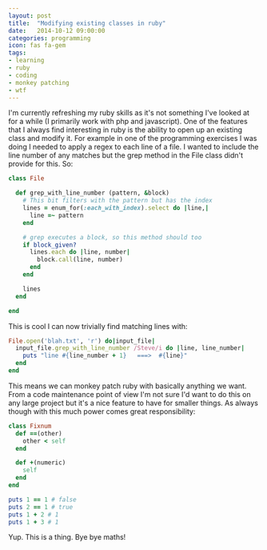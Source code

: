 ```yaml
---
layout: post
title:  "Modifying existing classes in ruby"
date:   2014-10-12 09:00:00
categories: programming
icon: fas fa-gem
tags:
- learning
- ruby
- coding
- monkey patching
- wtf
---
```


I'm currently refreshing my ruby skills as it's not something I've looked at for a while (I primarily work with php and javascript).
One of the features that I always find interesting in ruby is the ability to open up an existing class and modify it.
For example in one of the programming exercises I was doing I needed to apply a regex to each line of a file.
I wanted to include the line number of any matches but the grep method in the File class didn't provide for this. So:

``` Ruby
class File

  def grep_with_line_number (pattern, &block)
    # This bit filters with the pattern but has the index
    lines = enum_for(:each_with_index).select do |line,|
      line =~ pattern
    end

    # grep executes a block, so this method should too
    if block_given?
      lines.each do |line, number|
        block.call(line, number)
      end
    end

    lines
  end

end
```

This is cool I can now trivially find matching lines with:

``` Ruby
File.open('blah.txt', 'r') do|input_file|
  input_file.grep_with_line_number /Steve/i do |line, line_number|
    puts "line #{line_number + 1}   ===>  #{line}"
  end
end
```

This means we can monkey patch ruby with basically anything we want.
From a code maintenance point of view I'm not sure I'd want to do this on any large project but it's a nice feature to have for smaller things.
As always though with this much power comes great responsibility:

``` Ruby
class Fixnum
  def ==(other)
    other < self
  end

  def +(numeric)
    self
  end
end

puts 1 == 1 # false
puts 2 == 1 # true
puts 1 + 2 # 1
puts 1 + 3 # 1
```

Yup. This is a thing. Bye bye maths!
